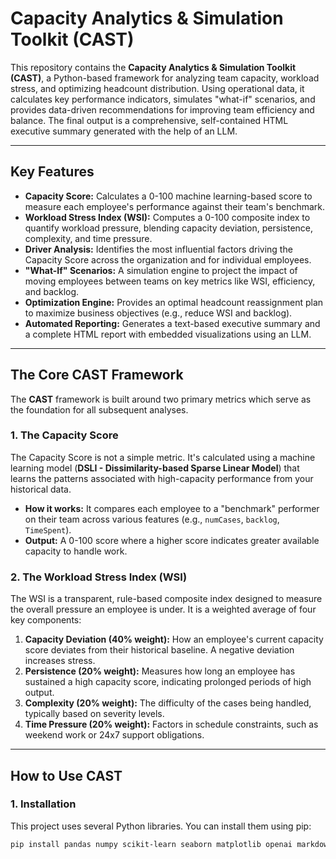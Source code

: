# Capacity Analytics & Simulation Toolkit (CAST)

This repository contains the **Capacity Analytics & Simulation Toolkit (CAST)**, a Python-based framework for analyzing team capacity, workload stress, and optimizing headcount distribution. Using operational data, it calculates key performance indicators, simulates "what-if" scenarios, and provides data-driven recommendations for improving team efficiency and balance. The final output is a comprehensive, self-contained HTML executive summary generated with the help of an LLM.

---

## Key Features

-   **Capacity Score:** Calculates a 0-100 machine learning-based score to measure each employee's performance against their team's benchmark.
-   **Workload Stress Index (WSI):** Computes a 0-100 composite index to quantify workload pressure, blending capacity deviation, persistence, complexity, and time pressure.
-   **Driver Analysis:** Identifies the most influential factors driving the Capacity Score across the organization and for individual employees.
-   **"What-If" Scenarios:** A simulation engine to project the impact of moving employees between teams on key metrics like WSI, efficiency, and backlog.
-   **Optimization Engine:** Provides an optimal headcount reassignment plan to maximize business objectives (e.g., reduce WSI and backlog).
-   **Automated Reporting:** Generates a text-based executive summary and a complete HTML report with embedded visualizations using an LLM.

---

## The Core CAST Framework

The **CAST** framework is built around two primary metrics which serve as the foundation for all subsequent analyses.

### 1. The Capacity Score
The Capacity Score is not a simple metric. It's calculated using a machine learning model (**DSLI - Dissimilarity-based Sparse Linear Model**) that learns the patterns associated with high-capacity performance from your historical data.

-   **How it works:** It compares each employee to a "benchmark" performer on their team across various features (e.g., `numCases`, `backlog`, `TimeSpent`).
-   **Output:** A 0-100 score where a higher score indicates greater available capacity to handle work.

### 2. The Workload Stress Index (WSI)
The WSI is a transparent, rule-based composite index designed to measure the overall pressure an employee is under. It is a weighted average of four key components:

1.  **Capacity Deviation (40% weight):** How an employee's current capacity score deviates from their historical baseline. A negative deviation increases stress.
2.  **Persistence (20% weight):** Measures how long an employee has sustained a high capacity score, indicating prolonged periods of high output.
3.  **Complexity (20% weight):** The difficulty of the cases being handled, typically based on severity levels.
4.  **Time Pressure (20% weight):** Factors in schedule constraints, such as weekend work or 24x7 support obligations.

---

## How to Use CAST

### 1. Installation
This project uses several Python libraries. You can install them using pip:

```bash
pip install pandas numpy scikit-learn seaborn matplotlib openai markdown
